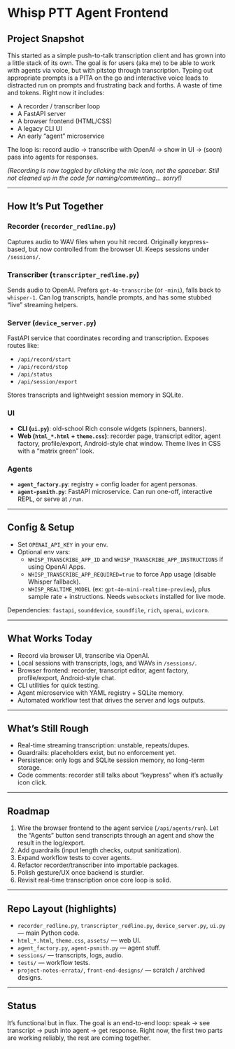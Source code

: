 # Whisp PTT Agent Frontend

## Project Snapshot
This started as a simple push-to-talk transcription client and has grown into a little stack of its own. The goal is for users (aka me) to be able to work with agents via voice, but with pitstop through transcription. Typing out appropriate prompts is a PITA on the go and interactive voice leads to distracted run on prompts and frustrating back and forths. A waste of time and tokens. Right now it includes:

- A recorder / transcriber loop
- A FastAPI server
- A browser frontend (HTML/CSS)
- A legacy CLI UI
- An early “agent” microservice

The loop is: record audio → transcribe with OpenAI → show in UI → (soon) pass into agents for responses.

*(Recording is now toggled by clicking the mic icon, not the spacebar. Still not cleaned up in the code for naming/commenting... sorry!)*

---

## How It’s Put Together

### Recorder (`recorder_redline.py`)
Captures audio to WAV files when you hit record. Originally keypress-based, but now controlled from the browser UI. Keeps sessions under `/sessions/`.

### Transcriber (`transcripter_redline.py`)
Sends audio to OpenAI. Prefers `gpt-4o-transcribe` (or `-mini`), falls back to `whisper-1`. Can log transcripts, handle prompts, and has some stubbed “live” streaming helpers.

### Server (`device_server.py`)
FastAPI service that coordinates recording and transcription. Exposes routes like:
- `/api/record/start`
- `/api/record/stop`
- `/api/status`
- `/api/session/export`

Stores transcripts and lightweight session memory in SQLite.

### UI
- **CLI (`ui.py`)**: old-school Rich console widgets (spinners, banners).  
- **Web (`html_*.html` + `theme.css`)**: recorder page, transcript editor, agent factory, profile/export, Android-style chat window. Theme lives in CSS with a “matrix green” look.

### Agents
- **`agent_factory.py`**: registry + config loader for agent personas.  
- **`agent-psmith.py`**: FastAPI microservice. Can run one-off, interactive REPL, or serve at `/run`.

---

## Config & Setup

- Set `OPENAI_API_KEY` in your env.  
- Optional env vars:  
  - `WHISP_TRANSCRIBE_APP_ID` and `WHISP_TRANSCRIBE_APP_INSTRUCTIONS` if using OpenAI Apps.  
  - `WHISP_TRANSCRIBE_APP_REQUIRED=true` to force App usage (disable Whisper fallback).  
  - `WHISP_REALTIME_MODEL` (ex: `gpt-4o-mini-realtime-preview`), plus sample rate + instructions. Needs `websockets` installed for live mode.  

Dependencies: `fastapi`, `sounddevice`, `soundfile`, `rich`, `openai`, `uvicorn`.

---

## What Works Today

- Record via browser UI, transcribe via OpenAI.  
- Local sessions with transcripts, logs, and WAVs in `/sessions/`.  
- Browser frontend: recorder, transcript editor, agent factory, profile/export, Android-style chat.  
- CLI utilities for quick testing.  
- Agent microservice with YAML registry + SQLite memory.  
- Automated workflow test that drives the server and logs outputs.

---

## What’s Still Rough

- Real-time streaming transcription: unstable, repeats/dupes.  
- Guardrails: placeholders exist, but no enforcement yet.  
- Persistence: only logs and SQLite session memory, no long-term storage.  
- Code comments: recorder still talks about “keypress” when it’s actually icon click.

---

## Roadmap

1. Wire the browser frontend to the agent service (`/api/agents/run`). Let the “Agents” button send transcripts through an agent and show the result in the log/export.  
2. Add guardrails (input length checks, output sanitization).  
3. Expand workflow tests to cover agents.  
4. Refactor recorder/transcriber into importable packages.  
5. Polish gesture/UX once backend is sturdier.  
6. Revisit real-time transcription once core loop is solid.

---

## Repo Layout (highlights)

- `recorder_redline.py`, `transcripter_redline.py`, `device_server.py`, `ui.py` — main Python code.  
- `html_*.html`, `theme.css`, `assets/` — web UI.  
- `agent_factory.py`, `agent-psmith.py` — agent stuff.  
- `sessions/` — transcripts, logs, audio.  
- `tests/` — workflow tests.  
- `project-notes-errata/`, `front-end-designs/` — scratch / archived designs.  

---

## Status
It’s functional but in flux. The goal is an end-to-end loop: speak → see transcript → push into agent → get response. Right now, the first two parts are working reliably, the rest are coming together.
